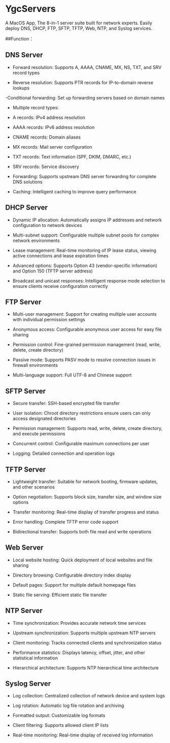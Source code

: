# YgcServers
A MacOS App, The 8-in-1 server suite built for network experts. Easily deploy DNS, DHCP, FTP, SFTP, TFTP, Web, NTP, and Syslog services.


##Function：

## DNS Server

- Forward resolution: Supports A, AAAA, CNAME, MX, NS, TXT, and SRV record types

- Reverse resolution: Supports PTR records for IP-to-domain reverse lookups

-Conditional forwarding: Set up forwarding servers based on domain names

- Multiple record types:

- A records: IPv4 address resolution

- AAAA records: IPv6 address resolution

- CNAME records: Domain aliases

- MX records: Mail server configuration

- TXT records: Text information (SPF, DKIM, DMARC, etc.)

- SRV records: Service discovery

- Forwarding: Supports upstream DNS server forwarding for complete DNS solutions

- Caching: Intelligent caching to improve query performance

## DHCP Server

- Dynamic IP allocation: Automatically assigns IP addresses and network configuration to network devices

- Multi-subnet support: Configurable multiple subnet pools for complex network environments

- Lease management: Real-time monitoring of IP lease status, viewing active connections and lease expiration times

- Advanced options: Supports Option 43 (vendor-specific information) and Option 150 (TFTP server address)

- Broadcast and unicast responses: Intelligent response mode selection to ensure clients receive configuration correctly

## FTP Server

- Multi-user management: Support for creating multiple user accounts with individual permission settings

- Anonymous access: Configurable anonymous user access for easy file sharing

- Permission control: Fine-grained permission management (read, write, delete, create directory)

- Passive mode: Supports PASV mode to resolve connection issues in firewall environments

- Multi-language support: Full UTF-8 and Chinese support

## SFTP Server

- Secure transfer: SSH-based encrypted file transfer

- User isolation: Chroot directory restrictions ensure users can only access designated directories

- Permission management: Supports read, write, delete, create directory, and execute permissions

- Concurrent control: Configurable maximum connections per user

- Logging: Detailed connection and operation logs

## TFTP Server

- Lightweight transfer: Suitable for network booting, firmware updates, and other scenarios

- Option negotiation: Supports block size, transfer size, and window size options

- Transfer monitoring: Real-time display of transfer progress and status

- Error handling: Complete TFTP error code support

- Bidirectional transfer: Supports both file read and write operations

## Web Server

- Local website hosting: Quick deployment of local websites and file sharing

- Directory browsing: Configurable directory index display

- Default pages: Support for multiple default homepage files

- Static file serving: Efficient static file transfer

## NTP Server

- Time synchronization: Provides accurate network time services

- Upstream synchronization: Supports multiple upstream NTP servers

- Client monitoring: Tracks connected clients and synchronization status

- Performance statistics: Displays latency, offset, jitter, and other statistical information

- Hierarchical architecture: Supports NTP hierarchical time architecture

## Syslog Server

- Log collection: Centralized collection of network device and system logs

- Log rotation: Automatic log file rotation and archiving

- Formatted output: Customizable log formats

- Client filtering: Supports allowed client IP lists

- Real-time monitoring: Real-time display of received log information
